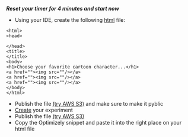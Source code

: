 **_Reset your timer for 4 minutes and start now_**

- Using your IDE, create the following [html](https://www.htmlprimer.com/) file:

```
<html>
<head>

</head>
<title>
</title>
<body>
<h1>Choose your favorite cartoon character...</h1>
<a href=""><img src=""/></a>
<a href=""><img src=""/></a>
<a href=""><img src=""/></a>
</body>
</html>
```
- Publish the file [(try AWS S3)](https://aws.amazon.com/s3/) and make sure to make it pyblic
- [Create](https://help.optimizely.com/Build_Campaigns_and_Experiments/Six_steps_to_create_an_experiment_in_Optimizely_X_Web) your experiment
- Publish the file [(try AWS S3)](https://aws.amazon.com/s3/)
- Copy the Optimizely snippet and paste it into the right place on your html file

